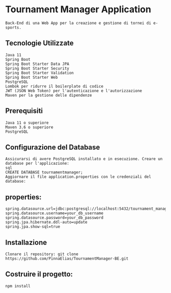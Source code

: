 
# Tournament Manager Application
    Back-End di una Web App per la creazione e gestione di tornei di e-sports.

## Tecnologie Utilizzate

    Java 11
    Spring Boot
    Spring Boot Starter Data JPA
    Spring Boot Starter Security
    Spring Boot Starter Validation
    Spring Boot Starter Web
    PostgreSQL
    Lombok per ridurre il boilerplate di codice
    JWT (JSON Web Token) per l'autenticazione e l'autorizzazione
    Maven per la gestione delle dipendenze


## Prerequisiti
    Java 11 o superiore
    Maven 3.6 o superiore
    PostgreSQL


## Configurazione del Database

    Assicurarsi di avere PostgreSQL installato e in esecuzione. Creare un database per l'applicazione:
    sql
    CREATE DATABASE tournamentmanager;
    Aggiornare il file application.properties con le credenziali del database:

## properties:
    spring.datasource.url=jdbc:postgresql://localhost:5432/tournament_management
    spring.datasource.username=your_db_username
    spring.datasource.password=your_db_password
    spring.jpa.hibernate.ddl-auto=update
    spring.jpa.show-sql=true

## Installazione

    Clonare il repository: git clone https://github.com/PinnaElias/TournamentManager-BE.git

## Costruire il progetto:
    npm install


